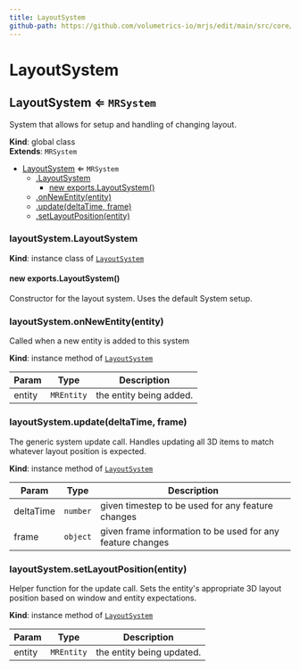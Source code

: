 ```yaml
---
title: LayoutSystem
github-path: https://github.com/volumetrics-io/mrjs/edit/main/src/core/componentSystems/LayoutSystem.js
---
```

# LayoutSystem

<a name="LayoutSystem"></a>

## LayoutSystem ⇐ <code>MRSystem</code>
System that allows for setup and handling of changing layout.

**Kind**: global class  
**Extends**: <code>MRSystem</code>  

* [LayoutSystem](#LayoutSystem) ⇐ <code>MRSystem</code>
    * [.LayoutSystem](#LayoutSystem+LayoutSystem)
        * [new exports.LayoutSystem()](#new_LayoutSystem+LayoutSystem_new)
    * [.onNewEntity(entity)](#LayoutSystem+onNewEntity)
    * [.update(deltaTime, frame)](#LayoutSystem+update)
    * [.setLayoutPosition(entity)](#LayoutSystem+setLayoutPosition)

<a name="LayoutSystem+LayoutSystem"></a>

### layoutSystem.LayoutSystem
**Kind**: instance class of [<code>LayoutSystem</code>](#LayoutSystem)  
<a name="new_LayoutSystem+LayoutSystem_new"></a>

#### new exports.LayoutSystem()
Constructor for the layout system. Uses the default System setup.

<a name="LayoutSystem+onNewEntity"></a>

### layoutSystem.onNewEntity(entity)
Called when a new entity is added to this system

**Kind**: instance method of [<code>LayoutSystem</code>](#LayoutSystem)  

| Param | Type | Description |
| --- | --- | --- |
| entity | <code>MREntity</code> | the entity being added. |

<a name="LayoutSystem+update"></a>

### layoutSystem.update(deltaTime, frame)
The generic system update call. Handles updating all 3D items to match whatever layout position is expected.

**Kind**: instance method of [<code>LayoutSystem</code>](#LayoutSystem)  

| Param | Type | Description |
| --- | --- | --- |
| deltaTime | <code>number</code> | given timestep to be used for any feature changes |
| frame | <code>object</code> | given frame information to be used for any feature changes |

<a name="LayoutSystem+setLayoutPosition"></a>

### layoutSystem.setLayoutPosition(entity)
Helper function for the update call. Sets the entity's appropriate 3D layout position based on window and entity expectations.

**Kind**: instance method of [<code>LayoutSystem</code>](#LayoutSystem)  

| Param | Type | Description |
| --- | --- | --- |
| entity | <code>MREntity</code> | the entity being updated. |

